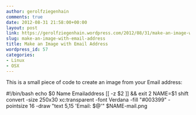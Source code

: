 ```yaml
---
author: gerolfziegenhain
comments: true
date: 2012-08-31 21:58:00+00:00
layout: post
link: https://gerolfziegenhain.wordpress.com/2012/08/31/make-an-image-with-email-address/
slug: make-an-image-with-email-address
title: Make an Image with Email Address
wordpress_id: 57
categories:
- Linux
- OSX
---
```


This is a small piece of code to create an image from your Email address:

#!/bin/bash
echo $0 Name Emailaddress
[[ -z $2 ]] && exit 2
NAME=$1
shift
convert -size 250x30 xc:transparent -font Verdana -fill "#003399" -pointsize 16 -draw "text 5,15 'Email: $@'" $NAME-mail.png




